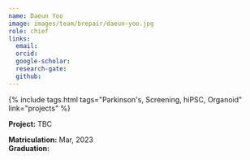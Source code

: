 ```yaml
---
name: Daeun Yoo
image: images/team/brepair/daeun-yoo.jpg
role: chief
links:
  email:
  orcid:
  google-scholar:
  research-gate:
  github:
---
```


{%
  include tags.html
  tags="Parkinson's, Screening, hiPSC, Organoid"
  link="projects"
%}

<strong>Project:</strong> TBC <br>

<strong>Matriculation:</strong> Mar, 2023 <br>
<strong>Graduation:</strong>
